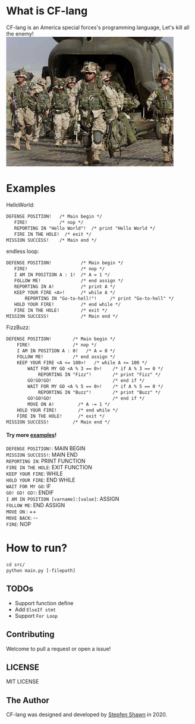 # What is CF-lang
CF-lang is an America special forces's programming language, Let's kill all the enemy!    
![image](img/special-forces.jpg)  
# Examples
HelloWorld:
```
DEFENSE POSITION!   /* Main begin */
   FIRE!            /* nop */
   REPORTING IN "Hello World"!  /* print "Hello World */
   FIRE IN THE HOLE!  /* exit */
MISSION SUCCESS!    /* Main end */
```
  
endless loop:
```
DEFENSE POSITION!           /* Main begin */
   FIRE!                    /* nop */
   I AM IN POSITION A : 1!  /* A = 1 */
   FOLLOW ME!               /* end assign */
   REPORTING IN A!          /* print A */
   KEEP YOUR FIRE <A>!      /* while A */
       REPORTING IN "Go-to-hell!"!     /* print "Go-to-hell" */
   HOLD YOUR FIRE!          /* end while */
   FIRE IN THE HOLE!        /* exit */
MISSION SUCCESS!            /* Main end */
```
FizzBuzz:
```
DEFENSE POSITION!        /* Main begin */
    FIRE!                /* nop */
    I AM IN POSITION A : 0!   /* A = 0 */
    FOLLOW ME!           /* end assign */
    KEEP YOUR FIRE <A <= 100>!   /* while A <= 100 */
        WAIT FOR MY GO <A % 3 == 0>!    /* if A % 3 == 0 */
            REPORTING IN "Fizz"!        /* print "Fizz" */
        GO!GO!GO!                       /* end if */
        WAIT FOR MY GO <A % 5 == 0>!    /* if A % 5 == 0 */
            REPORTING IN "Buzz"!        /* print "Buzz" */
        GO!GO!GO!                       /* end if */
        MOVE ON A!         /* A -= 1 */
    HOLD YOUR FIRE!        /* end while */
    FIRE IN THE HOLE!      /* exit */
MISSION SUCCESS!         /* Main end */
```
#### Try more [examples](examples)!

`DEFENSE POSITION!`: MAIN BEGIN  
`MISSION SUCCESS!`:  MAIN END  
`REPORTING IN`: PRINT FUNCTION  
`FIRE IN THE HOLE`: EXIT FUNCTION  
`KEEP YOUR FIRE`: WHILE  
`HOLD YOUR FIRE`: END WHILE  
`WAIT FOR MY GO`: IF  
`GO! GO! GO!`: ENDIF  
`I AM IN POSITION [varname]:[value]`: ASSIGN  
`FOLLOW ME`: END ASSIGN  
`MOVE ON` : ++  
`MOVE BACK`: --  
`FIRE`: NOP

# How to run?
```
cd src/
python main.py [-filepath]
```

## TODOs
* Support function define
* Add `ElseIf stmt`
* Support `For Loop`

## Contributing
Welcome to pull a request or open a issue!

## LICENSE
MIT LICENSE

## The Author
CF-lang was designed and developed by [Stepfen Shawn](https://github.com/StepfenShawn) in 2020.